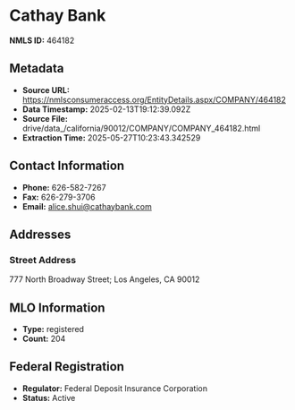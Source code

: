 # Cathay Bank

**NMLS ID:** 464182

## Metadata
- **Source URL:** https://nmlsconsumeraccess.org/EntityDetails.aspx/COMPANY/464182
- **Data Timestamp:** 2025-02-13T19:12:39.092Z
- **Source File:** drive/data_/california/90012/COMPANY/COMPANY_464182.html
- **Extraction Time:** 2025-05-27T10:23:43.342529

## Contact Information
- **Phone:** 626-582-7267
- **Fax:** 626-279-3706
- **Email:** alice.shui@cathaybank.com

## Addresses
### Street Address
777 North Broadway Street; Los Angeles, CA 90012

## MLO Information
- **Type:** registered
- **Count:** 204

## Federal Registration
- **Regulator:** Federal Deposit Insurance Corporation
- **Status:** Active
